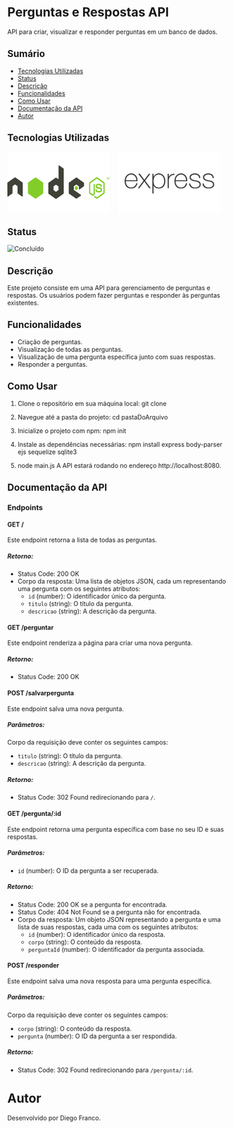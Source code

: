 # Perguntas e Respostas API

API para criar, visualizar e responder perguntas em um banco de dados.

## Sumário

- [Tecnologias Utilizadas](#tecnologias-utilizadas)
- [Status](#status)
- [Descrição](#descrição)
- [Funcionalidades](#funcionalidades)
- [Como Usar](#como-usar)
- [Documentação da API](#documentação-da-api)
- [Autor](#autor)

## Tecnologias Utilizadas

<div style="display: flex; flex-direction: row;">
  <div style="margin-right: 20px; display: flex; justify-content: flex-start;">
    <img src="img/node.png" alt="Logo Node.js" width="300"/>
  </div>
  <div style="margin-right: 20px; display: flex; justify-content: flex-start;">
    <img src="img/express.png" alt="Logo Express.js" width="300"/>
  </div>
</div>

## Status

![Concluído](http://img.shields.io/static/v1?label=STATUS&message=CONCLUIDO&color=GREEN&style=for-the-badge)

## Descrição

Este projeto consiste em uma API para gerenciamento de perguntas e respostas. Os usuários podem fazer perguntas e responder às perguntas existentes.

## Funcionalidades

- Criação de perguntas.
- Visualização de todas as perguntas.
- Visualização de uma pergunta específica junto com suas respostas.
- Responder a perguntas.

## Como Usar

1. Clone o repositório em sua máquina local:
   git clone <url-do-repositorio>

2. Navegue até a pasta do projeto:
   cd pastaDoArquivo

3. Inicialize o projeto com npm:
   npm init

4. Instale as dependências necessárias:
   npm install express body-parser ejs sequelize sqlite3

5. node main.js
   A API estará rodando no endereço http://localhost:8080.

## Documentação da API

### Endpoints

#### GET /

Este endpoint retorna a lista de todas as perguntas.

##### Retorno:

- Status Code: 200 OK
- Corpo da resposta: Uma lista de objetos JSON, cada um representando uma pergunta com os seguintes atributos:
  - `id` (number): O identificador único da pergunta.
  - `titulo` (string): O título da pergunta.
  - `descricao` (string): A descrição da pergunta.

#### GET /perguntar

Este endpoint renderiza a página para criar uma nova pergunta.

##### Retorno:

- Status Code: 200 OK

#### POST /salvarpergunta

Este endpoint salva uma nova pergunta.

##### Parâmetros:

Corpo da requisição deve conter os seguintes campos:

- `titulo` (string): O título da pergunta.
- `descricao` (string): A descrição da pergunta.

##### Retorno:

- Status Code: 302 Found redirecionando para `/`.

#### GET /pergunta/:id

Este endpoint retorna uma pergunta específica com base no seu ID e suas respostas.

##### Parâmetros:

- `id` (number): O ID da pergunta a ser recuperada.

##### Retorno:

- Status Code: 200 OK se a pergunta for encontrada.
- Status Code: 404 Not Found se a pergunta não for encontrada.
- Corpo da resposta: Um objeto JSON representando a pergunta e uma lista de suas respostas, cada uma com os seguintes atributos:
  - `id` (number): O identificador único da resposta.
  - `corpo` (string): O conteúdo da resposta.
  - `perguntaId` (number): O identificador da pergunta associada.

#### POST /responder

Este endpoint salva uma nova resposta para uma pergunta específica.

##### Parâmetros:

Corpo da requisição deve conter os seguintes campos:

- `corpo` (string): O conteúdo da resposta.
- `pergunta` (number): O ID da pergunta a ser respondida.

##### Retorno:

- Status Code: 302 Found redirecionando para `/pergunta/:id`.

# Autor

Desenvolvido por Diego Franco.
